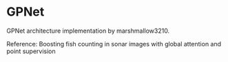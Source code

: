 # GPNet

GPNet architecture implementation by marshmallow3210.

Reference: Boosting fish counting in sonar images with global attention and point supervision 
